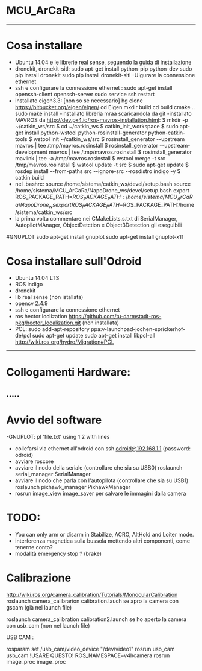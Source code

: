 # MCU_ArCaRa
------------------------------------
# Cosa installare 

- Ubuntu 14.04 e le librerie real sense, seguendo la guida di installazione
- dronekit, dronekit-sitl:
  sudo apt-get install python-pip python-dev
  sudo pip install dronekit
  sudo pip install dronekit-sitl -UIgurare la connessione ethernet
- ssh e configurare la connessione ethernet : 
    sudo apt-get install openssh-client openssh-server
    sudo service ssh restart
- installato eigen3.3: [non so se necessario]
    hg clone https://bitbucket.org/eigen/eigen/
    cd Eigen
    mkdir build
    cd build
    cmake ..
    sudo make install
-installato libreria mraa scaricandola da git
-installato MAVROS da http://dev.px4.io/ros-mavros-installation.html:
	$ mkdir -p ~/catkin_ws/src
	$ cd ~/catkin_ws
	$ catkin_init_workspace
	$ sudo apt-get install python-wstool python-rosinstall-generator python-catkin-tools
	$ wstool init ~/catkin_ws/src
	$ rosinstall_generator --upstream mavros | tee /tmp/mavros.rosinstall
	$ rosinstall_generator --upstream-development mavros | tee /tmp/mavros.rosinstall
	$ rosinstall_generator mavlink | tee -a /tmp/mavros.rosinstall
	$ wstool merge -t src /tmp/mavros.rosinstall
	$ wstool update -t src
	$ sudo apt-get update
	$ rosdep install --from-paths src --ignore-src --rosdistro indigo -y
	$ catkin build
- nel .bashrc:
	source /home/sistema/catkin_ws/devel/setup.bash
	source /home/sistema/MCU_ArCaRa/NapoDrone_ws/devel/setup.bash
	export ROS_PACKAGE_PATH=$ROS_PACKAGE_PATH:/home/sistema/MCU_ArCaRa/NapoDrone_ws
	export ROS_PACKAGE_PATH=$ROS_PACKAGE_PATH:/home/sistema/catkin_ws/src
- la prima volta commentare nei CMakeLists.s.txt di SerialManager, AutopilotMAnager, ObjectDetction e Object3Detection gli eseguibili

#GNUPLOT
sudo apt-get install gnuplot
sudo apt-get install gnuplot-x11
# Cosa installare sull'Odroid

- Ubuntu 14.04 LTS
- ROS indigo
- dronekit
- lib real sense (non istallata)
- opencv  2.4.9
- ssh e configurare la connessione ethernet
- ros hector loclization https://github.com/tu-darmstadt-ros-pkg/hector_localization.git (non installata)
- PCL: sudo add-apt-repository ppa:v-launchpad-jochen-sprickerhof-de/pcl
  sudo apt-get update
  sudo apt-get install libpcl-all
  http://wiki.ros.org/hydro/Migration#PCL
------------ 
# Collogamenti Hardware:

.....
-------------
# Avvio del software
-GNUPLOT: pl 'file.txt' using 1:2 with lines
-  collefarsi via ethernet all'odroid con ssh odroid@192.168.1.1 (password: odroid)
- avviare roscore
- avviare il nodo della seriale (controllare che sia su USB0) roslaunch serial_manager SerialManager
- avviare il nodo che parla con l'autopilota (controllare che sia su USB1) roslaunch pixhawk_manager PixhawkManager
- rosrun image_view image_saver per salvare le immagini dalla camera

# TODO: 
- You can only arm or disarm in Stabilize, ACRO, AltHold and Loiter mode.
- interferenza magnetica sulla bussola mettendo altri componenti, come tenerne conto?
- modalità emergency stop ? (brake)

# Calibrazione
http://wiki.ros.org/camera_calibration/Tutorials/MonocularCalibration
roslaunch camera_calibrarion calibration.lauch se apro la camera con gscam (già nel launch file)

roslaunch camera_calibration calibration2.launch se ho aperto la camera con usb_cam (non nel launch file)


 USB CAM :

rosparam set /usb_cam/video_device "/dev/video1" 
rosrun usb_cam usb_cam
!USARE QUESTO!
ROS_NAMESPACE=v4l/camera rosrun image_proc image_proc
